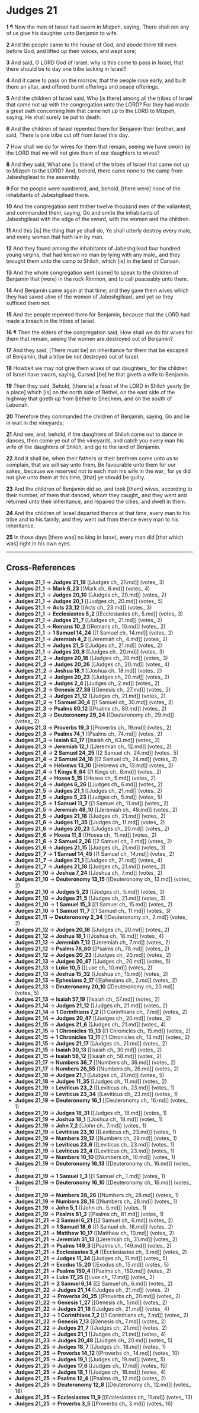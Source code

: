 # Judges 21

**1** ¶ Now the men of Israel had sworn in Mizpeh, saying, There shall not any of us give his daughter unto Benjamin to wife.

**2** And the people came to the house of God, and abode there till even before God, and lifted up their voices, and wept sore;

**3** And said, O LORD God of Israel, why is this come to pass in Israel, that there should be to day one tribe lacking in Israel?

**4** And it came to pass on the morrow, that the people rose early, and built there an altar, and offered burnt offerings and peace offerings.

**5** And the children of Israel said, Who [is there] among all the tribes of Israel that came not up with the congregation unto the LORD? For they had made a great oath concerning him that came not up to the LORD to Mizpeh, saying, He shall surely be put to death.

**6** And the children of Israel repented them for Benjamin their brother, and said, There is one tribe cut off from Israel this day.

**7** How shall we do for wives for them that remain, seeing we have sworn by the LORD that we will not give them of our daughters to wives?

**8** And they said, What one [is there] of the tribes of Israel that came not up to Mizpeh to the LORD? And, behold, there came none to the camp from Jabeshgilead to the assembly.

**9** For the people were numbered, and, behold, [there were] none of the inhabitants of Jabeshgilead there.

**10** And the congregation sent thither twelve thousand men of the valiantest, and commanded them, saying, Go and smite the inhabitants of Jabeshgilead with the edge of the sword, with the women and the children.

**11** And this [is] the thing that ye shall do, Ye shall utterly destroy every male, and every woman that hath lain by man.

**12** And they found among the inhabitants of Jabeshgilead four hundred young virgins, that had known no man by lying with any male_ and they brought them unto the camp to Shiloh, which [is] in the land of Canaan.

**13** And the whole congregation sent [some] to speak to the children of Benjamin that [were] in the rock Rimmon, and to call peaceably unto them.

**14** And Benjamin came again at that time; and they gave them wives which they had saved alive of the women of Jabeshgilead_ and yet so they sufficed them not.

**15** And the people repented them for Benjamin, because that the LORD had made a breach in the tribes of Israel.

**16** ¶ Then the elders of the congregation said, How shall we do for wives for them that remain, seeing the women are destroyed out of Benjamin?

**17** And they said, [There must be] an inheritance for them that be escaped of Benjamin, that a tribe be not destroyed out of Israel.

**18** Howbeit we may not give them wives of our daughters_ for the children of Israel have sworn, saying, Cursed [be] he that giveth a wife to Benjamin.

**19** Then they said, Behold, [there is] a feast of the LORD in Shiloh yearly [in a place] which [is] on the north side of Bethel, on the east side of the highway that goeth up from Bethel to Shechem, and on the south of Lebonah.

**20** Therefore they commanded the children of Benjamin, saying, Go and lie in wait in the vineyards;

**21** And see, and, behold, if the daughters of Shiloh come out to dance in dances, then come ye out of the vineyards, and catch you every man his wife of the daughters of Shiloh, and go to the land of Benjamin.

**22** And it shall be, when their fathers or their brethren come unto us to complain, that we will say unto them, Be favourable unto them for our sakes_ because we reserved not to each man his wife in the war_ for ye did not give unto them at this time, [that] ye should be guilty.

**23** And the children of Benjamin did so, and took [them] wives, according to their number, of them that danced, whom they caught_ and they went and returned unto their inheritance, and repaired the cities, and dwelt in them.

**24** And the children of Israel departed thence at that time, every man to his tribe and to his family, and they went out from thence every man to his inheritance.

**25** In those days [there was] no king in Israel_ every man did [that which was] right in his own eyes.

---

## Cross-References

- **Judges 21_1** → **Judges 21_18** [[Judges ch_ 21.md]] (votes_ 3)
- **Judges 21_1** → **Mark 6_23** [[Mark ch_ 6.md]] (votes_ 4)
- **Judges 21_1** → **Judges 20_10** [[Judges ch_ 20.md]] (votes_ 2)
- **Judges 21_1** → **Judges 20_1** [[Judges ch_ 20.md]] (votes_ 5)
- **Judges 21_1** → **Acts 23_12** [[Acts ch_ 23.md]] (votes_ 3)
- **Judges 21_1** → **Ecclesiastes 5_2** [[Ecclesiastes ch_ 5.md]] (votes_ 3)
- **Judges 21_1** → **Judges 21_7** [[Judges ch_ 21.md]] (votes_ 2)
- **Judges 21_1** → **Romans 10_2** [[Romans ch_ 10.md]] (votes_ 2)
- **Judges 21_1** → **1 Samuel 14_24** [[1 Samuel ch_ 14.md]] (votes_ 2)
- **Judges 21_1** → **Jeremiah 4_2** [[Jeremiah ch_ 4.md]] (votes_ 2)
- **Judges 21_1** → **Judges 21_5** [[Judges ch_ 21.md]] (votes_ 2)
- **Judges 21_1** → **Judges 20_8** [[Judges ch_ 20.md]] (votes_ 3)
- **Judges 21_2** → **Judges 20_18** [[Judges ch_ 20.md]] (votes_ 3)
- **Judges 21_2** → **Judges 20_26** [[Judges ch_ 20.md]] (votes_ 4)
- **Judges 21_2** → **Joshua 18_1** [[Joshua ch_ 18.md]] (votes_ 2)
- **Judges 21_2** → **Judges 20_23** [[Judges ch_ 20.md]] (votes_ 2)
- **Judges 21_2** → **Judges 2_4** [[Judges ch_ 2.md]] (votes_ 2)
- **Judges 21_2** → **Genesis 27_38** [[Genesis ch_ 27.md]] (votes_ 2)
- **Judges 21_2** → **Judges 21_12** [[Judges ch_ 21.md]] (votes_ 2)
- **Judges 21_2** → **1 Samuel 30_4** [[1 Samuel ch_ 30.md]] (votes_ 2)
- **Judges 21_3** → **Psalms 80_12** [[Psalms ch_ 80.md]] (votes_ 2)
- **Judges 21_3** → **Deuteronomy 29_24** [[Deuteronomy ch_ 29.md]] (votes_ 2)
- **Judges 21_3** → **Proverbs 19_3** [[Proverbs ch_ 19.md]] (votes_ 2)
- **Judges 21_3** → **Psalms 74_1** [[Psalms ch_ 74.md]] (votes_ 2)
- **Judges 21_3** → **Isaiah 63_17** [[Isaiah ch_ 63.md]] (votes_ 2)
- **Judges 21_3** → **Jeremiah 12_1** [[Jeremiah ch_ 12.md]] (votes_ 2)
- **Judges 21_4** → **2 Samuel 24_25** [[2 Samuel ch_ 24.md]] (votes_ 5)
- **Judges 21_4** → **2 Samuel 24_18** [[2 Samuel ch_ 24.md]] (votes_ 2)
- **Judges 21_4** → **Hebrews 13_10** [[Hebrews ch_ 13.md]] (votes_ 2)
- **Judges 21_4** → **1 Kings 8_64** [[1 Kings ch_ 8.md]] (votes_ 2)
- **Judges 21_4** → **Hosea 5_15** [[Hosea ch_ 5.md]] (votes_ 2)
- **Judges 21_4** → **Judges 6_26** [[Judges ch_ 6.md]] (votes_ 2)
- **Judges 21_5** → **Judges 21_1** [[Judges ch_ 21.md]] (votes_ 2)
- **Judges 21_5** → **Judges 5_23** [[Judges ch_ 5.md]] (votes_ 5)
- **Judges 21_5** → **1 Samuel 11_7** [[1 Samuel ch_ 11.md]] (votes_ 2)
- **Judges 21_5** → **Jeremiah 48_10** [[Jeremiah ch_ 48.md]] (votes_ 2)
- **Judges 21_5** → **Judges 21_18** [[Judges ch_ 21.md]] (votes_ 2)
- **Judges 21_6** → **Judges 11_35** [[Judges ch_ 11.md]] (votes_ 2)
- **Judges 21_6** → **Judges 20_23** [[Judges ch_ 20.md]] (votes_ 2)
- **Judges 21_6** → **Hosea 11_8** [[Hosea ch_ 11.md]] (votes_ 2)
- **Judges 21_6** → **2 Samuel 2_26** [[2 Samuel ch_ 2.md]] (votes_ 2)
- **Judges 21_6** → **Judges 21_15** [[Judges ch_ 21.md]] (votes_ 3)
- **Judges 21_7** → **1 Samuel 14_45** [[1 Samuel ch_ 14.md]] (votes_ 2)
- **Judges 21_7** → **Judges 21_1** [[Judges ch_ 21.md]] (votes_ 4)
- **Judges 21_7** → **Judges 21_18** [[Judges ch_ 21.md]] (votes_ 2)
- **Judges 21_10** → **Joshua 7_24** [[Joshua ch_ 7.md]] (votes_ 2)
- **Judges 21_10** → **Deuteronomy 13_15** [[Deuteronomy ch_ 13.md]] (votes_ 2)
- **Judges 21_10** → **Judges 5_23** [[Judges ch_ 5.md]] (votes_ 3)
- **Judges 21_10** → **Judges 21_5** [[Judges ch_ 21.md]] (votes_ 3)
- **Judges 21_10** → **1 Samuel 15_3** [[1 Samuel ch_ 15.md]] (votes_ 2)
- **Judges 21_10** → **1 Samuel 11_7** [[1 Samuel ch_ 11.md]] (votes_ 3)
- **Judges 21_11** → **Deuteronomy 2_34** [[Deuteronomy ch_ 2.md]] (votes_ 2)
- **Judges 21_12** → **Judges 20_18** [[Judges ch_ 20.md]] (votes_ 2)
- **Judges 21_12** → **Joshua 18_1** [[Joshua ch_ 18.md]] (votes_ 4)
- **Judges 21_12** → **Jeremiah 7_12** [[Jeremiah ch_ 7.md]] (votes_ 2)
- **Judges 21_12** → **Psalms 78_60** [[Psalms ch_ 78.md]] (votes_ 2)
- **Judges 21_12** → **Judges 20_23** [[Judges ch_ 20.md]] (votes_ 2)
- **Judges 21_13** → **Judges 20_47** [[Judges ch_ 20.md]] (votes_ 5)
- **Judges 21_13** → **Luke 10_5** [[Luke ch_ 10.md]] (votes_ 2)
- **Judges 21_13** → **Joshua 15_32** [[Joshua ch_ 15.md]] (votes_ 2)
- **Judges 21_13** → **Ephesians 2_17** [[Ephesians ch_ 2.md]] (votes_ 2)
- **Judges 21_13** → **Deuteronomy 20_10** [[Deuteronomy ch_ 20.md]] (votes_ 5)
- **Judges 21_13** → **Isaiah 57_19** [[Isaiah ch_ 57.md]] (votes_ 2)
- **Judges 21_14** → **Judges 21_12** [[Judges ch_ 21.md]] (votes_ 2)
- **Judges 21_14** → **1 Corinthians 7_2** [[1 Corinthians ch_ 7.md]] (votes_ 2)
- **Judges 21_14** → **Judges 20_47** [[Judges ch_ 20.md]] (votes_ 2)
- **Judges 21_15** → **Judges 21_6** [[Judges ch_ 21.md]] (votes_ 4)
- **Judges 21_15** → **1 Chronicles 15_13** [[1 Chronicles ch_ 15.md]] (votes_ 2)
- **Judges 21_15** → **1 Chronicles 13_11** [[1 Chronicles ch_ 13.md]] (votes_ 2)
- **Judges 21_15** → **Judges 21_17** [[Judges ch_ 21.md]] (votes_ 2)
- **Judges 21_15** → **Isaiah 30_13** [[Isaiah ch_ 30.md]] (votes_ 2)
- **Judges 21_15** → **Isaiah 58_12** [[Isaiah ch_ 58.md]] (votes_ 2)
- **Judges 21_17** → **Numbers 36_7** [[Numbers ch_ 36.md]] (votes_ 2)
- **Judges 21_17** → **Numbers 26_55** [[Numbers ch_ 26.md]] (votes_ 2)
- **Judges 21_18** → **Judges 21_1** [[Judges ch_ 21.md]] (votes_ 5)
- **Judges 21_18** → **Judges 11_35** [[Judges ch_ 11.md]] (votes_ 2)
- **Judges 21_19** → **Leviticus 23_2** [[Leviticus ch_ 23.md]] (votes_ 1)
- **Judges 21_19** → **Leviticus 23_34** [[Leviticus ch_ 23.md]] (votes_ 1)
- **Judges 21_19** → **Deuteronomy 16_1** [[Deuteronomy ch_ 16.md]] (votes_ 1)
- **Judges 21_19** → **Judges 18_31** [[Judges ch_ 18.md]] (votes_ 1)
- **Judges 21_19** → **Joshua 18_1** [[Joshua ch_ 18.md]] (votes_ 1)
- **Judges 21_19** → **John 7_2** [[John ch_ 7.md]] (votes_ 1)
- **Judges 21_19** → **Leviticus 23_10** [[Leviticus ch_ 23.md]] (votes_ 1)
- **Judges 21_19** → **Numbers 29_12** [[Numbers ch_ 29.md]] (votes_ 1)
- **Judges 21_19** → **Leviticus 23_6** [[Leviticus ch_ 23.md]] (votes_ 1)
- **Judges 21_19** → **Leviticus 23_4** [[Leviticus ch_ 23.md]] (votes_ 1)
- **Judges 21_19** → **Numbers 10_10** [[Numbers ch_ 10.md]] (votes_ 1)
- **Judges 21_19** → **Deuteronomy 16_13** [[Deuteronomy ch_ 16.md]] (votes_ 1)
- **Judges 21_19** → **1 Samuel 1_3** [[1 Samuel ch_ 1.md]] (votes_ 1)
- **Judges 21_19** → **Deuteronomy 16_10** [[Deuteronomy ch_ 16.md]] (votes_ 1)
- **Judges 21_19** → **Numbers 28_26** [[Numbers ch_ 28.md]] (votes_ 1)
- **Judges 21_19** → **Numbers 28_16** [[Numbers ch_ 28.md]] (votes_ 1)
- **Judges 21_19** → **John 5_1** [[John ch_ 5.md]] (votes_ 1)
- **Judges 21_19** → **Psalms 81_3** [[Psalms ch_ 81.md]] (votes_ 1)
- **Judges 21_21** → **2 Samuel 6_21** [[2 Samuel ch_ 6.md]] (votes_ 2)
- **Judges 21_21** → **1 Samuel 18_6** [[1 Samuel ch_ 18.md]] (votes_ 2)
- **Judges 21_21** → **Matthew 10_17** [[Matthew ch_ 10.md]] (votes_ 2)
- **Judges 21_21** → **Jeremiah 31_13** [[Jeremiah ch_ 31.md]] (votes_ 2)
- **Judges 21_21** → **Psalms 149_3** [[Psalms ch_ 149.md]] (votes_ 2)
- **Judges 21_21** → **Ecclesiastes 3_4** [[Ecclesiastes ch_ 3.md]] (votes_ 2)
- **Judges 21_21** → **Judges 11_34** [[Judges ch_ 11.md]] (votes_ 5)
- **Judges 21_21** → **Exodus 15_20** [[Exodus ch_ 15.md]] (votes_ 5)
- **Judges 21_21** → **Psalms 150_4** [[Psalms ch_ 150.md]] (votes_ 2)
- **Judges 21_21** → **Luke 17_25** [[Luke ch_ 17.md]] (votes_ 2)
- **Judges 21_21** → **2 Samuel 6_14** [[2 Samuel ch_ 6.md]] (votes_ 2)
- **Judges 21_22** → **Judges 21_14** [[Judges ch_ 21.md]] (votes_ 2)
- **Judges 21_22** → **Proverbs 20_25** [[Proverbs ch_ 20.md]] (votes_ 2)
- **Judges 21_22** → **Genesis 1_27** [[Genesis ch_ 1.md]] (votes_ 2)
- **Judges 21_22** → **Judges 21_18** [[Judges ch_ 21.md]] (votes_ 4)
- **Judges 21_22** → **1 Corinthians 7_2** [[1 Corinthians ch_ 7.md]] (votes_ 2)
- **Judges 21_22** → **Genesis 7_13** [[Genesis ch_ 7.md]] (votes_ 2)
- **Judges 21_22** → **Judges 21_7** [[Judges ch_ 21.md]] (votes_ 2)
- **Judges 21_22** → **Judges 21_1** [[Judges ch_ 21.md]] (votes_ 4)
- **Judges 21_23** → **Judges 20_48** [[Judges ch_ 20.md]] (votes_ 5)
- **Judges 21_25** → **Judges 18_7** [[Judges ch_ 18.md]] (votes_ 1)
- **Judges 21_25** → **Proverbs 14_12** [[Proverbs ch_ 14.md]] (votes_ 10)
- **Judges 21_25** → **Judges 19_1** [[Judges ch_ 19.md]] (votes_ 5)
- **Judges 21_25** → **Judges 17_6** [[Judges ch_ 17.md]] (votes_ 15)
- **Judges 21_25** → **Judges 18_1** [[Judges ch_ 18.md]] (votes_ 4)
- **Judges 21_25** → **Psalms 12_4** [[Psalms ch_ 12.md]] (votes_ 2)
- **Judges 21_25** → **Deuteronomy 12_8** [[Deuteronomy ch_ 12.md]] (votes_ 18)
- **Judges 21_25** → **Ecclesiastes 11_9** [[Ecclesiastes ch_ 11.md]] (votes_ 13)
- **Judges 21_25** → **Proverbs 3_5** [[Proverbs ch_ 3.md]] (votes_ 16)
